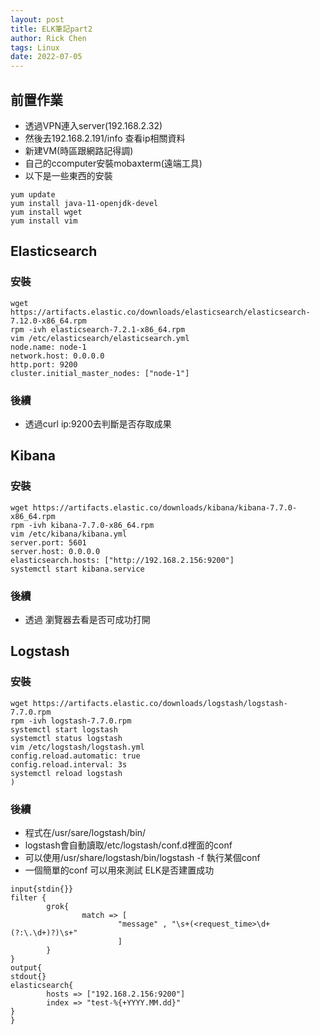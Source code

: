 ```yaml
---
layout: post
title: ELK筆記part2
author: Rick Chen
tags: Linux
date: 2022-07-05
---
```


## 前置作業
* 透過VPN連入server(192.168.2.32)
* 然後去192.168.2.191/info 查看ip相關資料
* 新建VM(時區跟網路記得調)
* 自己的ccomputer安裝mobaxterm(遠端工具)
* 以下是一些東西的安裝
```shell
yum update
yum install java-11-openjdk-devel
yum install wget
yum install vim
```

## Elasticsearch

### 安裝
```shell
wget https://artifacts.elastic.co/downloads/elasticsearch/elasticsearch-7.12.0-x86_64.rpm
rpm -ivh elasticsearch-7.2.1-x86_64.rpm 
vim /etc/elasticsearch/elasticsearch.yml
node.name: node-1
network.host: 0.0.0.0
http.port: 9200
cluster.initial_master_nodes: ["node-1"]
```
### 後續
* 透過curl ip:9200去判斷是否存取成果

## Kibana 

### 安裝
```shell
wget https://artifacts.elastic.co/downloads/kibana/kibana-7.7.0-x86_64.rpm
rpm -ivh kibana-7.7.0-x86_64.rpm
vim /etc/kibana/kibana.yml
server.port: 5601
server.host: 0.0.0.0
elasticsearch.hosts: ["http://192.168.2.156:9200"]
systemctl start kibana.service
```

### 後續
* 透過 瀏覽器去看是否可成功打開

## Logstash

### 安裝
```shell
wget https://artifacts.elastic.co/downloads/logstash/logstash-7.7.0.rpm
rpm -ivh logstash-7.7.0.rpm
systemctl start logstash
systemctl status logstash
vim /etc/logstash/logstash.yml
config.reload.automatic: true
config.reload.interval: 3s
systemctl reload logstash
)

```

### 後續
* 程式在/usr/sare/logstash/bin/
* logstash會自動讀取/etc/logstash/conf.d裡面的conf
* 可以使用/usr/share/logstash/bin/logstash -f 執行某個conf
* 一個簡單的conf 可以用來測試 ELK是否建置成功
```shell
input{stdin{}}
filter {
        grok{
                match => [
                        "message" , "\s+(<request_time>\d+(?:\.\d+)?)\s+"
                        ]
        }
}
output{
stdout{}
elasticsearch{
        hosts => ["192.168.2.156:9200"]
        index => "test-%{+YYYY.MM.dd}"
}
}
```
